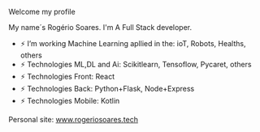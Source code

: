 Welcome my profile

My name´s Rogério Soares. I'm A Full Stack developer.

- ⚡ I’m working Machine Learning apllied in the: ioT, Robots, Healths, others
- ⚡ Technologies ML,DL and Ai: Scikitlearn, Tensoflow, Pycaret, others
- ⚡ Technologies Front: React
- ⚡ Technologies Back: Python+Flask, Node+Express
- ⚡ Technologies Mobile: Kotlin

Personal site: www.rogeriosoares.tech
